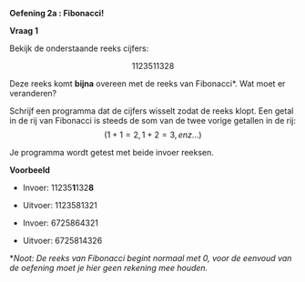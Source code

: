 **Oefening 2a : Fibonacci!**

**Vraag 1**

Bekijk de onderstaande reeks cijfers:

$$ 1123511328 $$

Deze reeks komt **bijna** overeen met de reeks van Fibonacci*. Wat moet er veranderen? 

Schrijf een programma dat de cijfers wisselt zodat de reeks klopt. 
Een getal in de rij van Fibonacci is steeds de som van de twee vorige getallen in de rij: $$(1+1=2 , 1+2=3 , enz...) $$

Je programma wordt getest met beide invoer reeksen.

**Voorbeeld**

* Invoer: 11235**1**132**8**

* Uitvoer: 1123581321

* Invoer: 6725864321

* Uitvoer: 6725814326


**Noot: De reeks van Fibonacci begint normaal met 0, voor de eenvoud van de oefening moet je hier geen rekening mee houden.*
